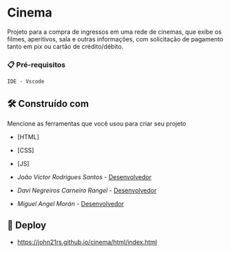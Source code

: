 # Cinema

Projeto para a compra de ingressos em uma rede de cinemas, que exibe os filmes, aperitivos, sala e outras informações, com solicitação de pagamento tanto em pix ou cartão de crédito/débito.

### 📋 Pré-requisitos

```
IDE - Vscode
```

## 🛠️ Construído com

Mencione as ferramentas que você usou para criar seu projeto

- [HTML]
- [CSS]
- [JS]



- _João Victor Rodrigues Santos_ - [Desenvolvedor](https://github.com/John21rs)
- _Davi Negreiros Carneiro Rangel_ - [Desenvolvedor](https://github.com/DaviRangel01)
- _Miguel Angel Morán_ - [Desenvolvedor](https://github.com/Angel-85)


## 🚀 Deploy

- https://john21rs.github.io/cinema/html/index.html
